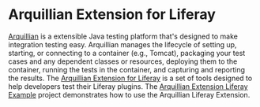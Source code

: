 # Arquillian Extension for Liferay

[Arquillian](http://arquillian.org) is a extensible Java testing platform that's
designed to make integration testing easy. Arquillian manages the lifecycle of
setting up, starting, or connecting to a container (e.g., Tomcat), packaging
your test cases and any dependent classes or resources, deploying them to the
container, running the tests in the container, and capturing and reporting the
results. The
[Arquillian Extension for Liferay](https://github.com/arquillian/arquillian-extension-liferay)
is a set of tools designed to help developers test their Liferay plugins.
The [Arquillian Extension Liferay Example](https://github.com/arquillian/arquillian-extension-liferay/blob/master/arquillian-extension-liferay-example)
project demonstrates how to use the Arquillian Liferay Extension.
